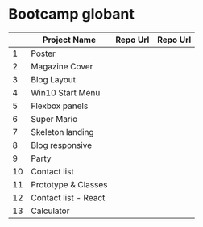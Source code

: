 # Bootcamp globant

|    | Project Name   | Repo Url | Repo Url |
|----|----------------|----------|----------|
| 1  | Poster |       |          |
| 2  | Magazine Cover |          |          |
| 3  | Blog Layout 		|          |          |
| 4  |Win10 Start Menu|          |          |
| 5  |Flexbox panels	|          |          |
| 6  |Super Mario			|          |          |
| 7  |Skeleton landing|          |
| 8  |Blog responsive	|          |          |
| 9  |Party						|          |          |
| 10  |Contact list		|          |          |
| 11 |Prototype & Classes|          |          |
| 12 |Contact list - React|          |          |
| 13 |Calculator      |          |          |










